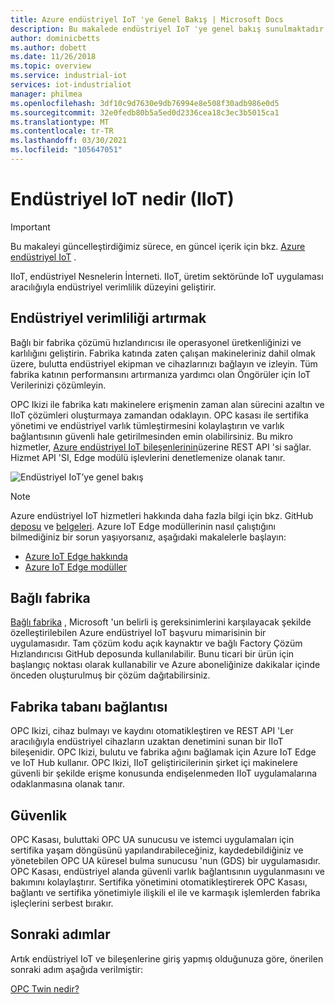 ```yaml
---
title: Azure endüstriyel IoT 'ye Genel Bakış | Microsoft Docs
description: Bu makalede endüstriyel IoT 'ye genel bakış sunulmaktadır. IIoT 'deki bağlı fabrika, fabrika tabanı bağlantısı ve güvenlik bileşenlerini açıklar.
author: dominicbetts
ms.author: dobett
ms.date: 11/26/2018
ms.topic: overview
ms.service: industrial-iot
services: iot-industrialiot
manager: philmea
ms.openlocfilehash: 3df10c9d7630e9db76994e8e508f30adb986e0d5
ms.sourcegitcommit: 32e0fedb80b5a5ed0d2336cea18c3ec3b5015ca1
ms.translationtype: MT
ms.contentlocale: tr-TR
ms.lasthandoff: 03/30/2021
ms.locfileid: "105647051"
---
```

# <a name="what-is-industrial-iot-iiot"></a>Endüstriyel IoT nedir (IIoT)

> [!IMPORTANT]
> Bu makaleyi güncelleştirdiğimiz sürece, en güncel içerik için bkz. [Azure endüstriyel IoT](https://azure.github.io/Industrial-IoT/) .

IIoT, endüstriyel Nesnelerin İnterneti. IIoT, üretim sektöründe IoT uygulaması aracılığıyla endüstriyel verimlilik düzeyini geliştirir. 

## <a name="improve-industrial-efficiencies"></a>Endüstriyel verimliliği artırmak

Bağlı bir fabrika çözümü hızlandırıcısı ile operasyonel üretkenliğinizi ve karlılığını geliştirin. Fabrika katında zaten çalışan makineleriniz dahil olmak üzere, bulutta endüstriyel ekipman ve cihazlarınızı bağlayın ve izleyin. Tüm fabrika katının performansını artırmanıza yardımcı olan Öngörüler için IoT Verilerinizi çözümleyin.

OPC Ikizi ile fabrika katı makinelere erişmenin zaman alan sürecini azaltın ve IIoT çözümleri oluşturmaya zamandan odaklayın. OPC kasası ile sertifika yönetimi ve endüstriyel varlık tümleştirmesini kolaylaştırın ve varlık bağlantısının güvenli hale getirilmesinden emin olabilirsiniz. Bu mikro hizmetler, [Azure endüstriyel IoT bileşenlerinin](https://github.com/Azure/Industrial-IoT)üzerine REST API 'si sağlar. Hizmet API 'SI, Edge modülü işlevlerini denetlemenize olanak tanır. 

![Endüstriyel IoT’ye genel bakış](media/overview-iot-industrial/overview.png)

> [!NOTE]
> Azure endüstriyel IoT hizmetleri hakkında daha fazla bilgi için bkz. GitHub [deposu](https://github.com/Azure/Industrial-IoT) ve [belgeleri](https://azure.github.io/Industrial-IoT/).
Azure IoT Edge modüllerinin nasıl çalıştığını bilmediğiniz bir sorun yaşıyorsanız, aşağıdaki makalelerle başlayın:
- [Azure IoT Edge hakkında](../iot-edge/about-iot-edge.md)
- [Azure IoT Edge modüller](../iot-edge/iot-edge-modules.md)

## <a name="connected-factory"></a>Bağlı fabrika

[Bağlı fabrika](../iot-accelerators/iot-accelerators-connected-factory-features.md) , Microsoft 'un belirli iş gereksinimlerini karşılayacak şekilde özelleştirilebilen Azure endüstriyel IoT başvuru mimarisinin bir uygulamasıdır. Tam çözüm kodu açık kaynaktır ve bağlı Factory Çözüm Hızlandırıcısı GitHub deposunda kullanılabilir. Bunu ticari bir ürün için başlangıç noktası olarak kullanabilir ve Azure aboneliğinize dakikalar içinde önceden oluşturulmuş bir çözüm dağıtabilirsiniz. 

## <a name="factory-floor-connectivity"></a>Fabrika tabanı bağlantısı

OPC Ikizi, cihaz bulmayı ve kaydını otomatikleştiren ve REST API 'Ler aracılığıyla endüstriyel cihazların uzaktan denetimini sunan bir IIoT bileşenidir. OPC Ikizi, bulutu ve fabrika ağını bağlamak için Azure IoT Edge ve IoT Hub kullanır. OPC Ikizi, IIoT geliştiricilerinin şirket içi makinelere güvenli bir şekilde erişme konusunda endişelenmeden IIoT uygulamalarına odaklanmasına olanak tanır.

## <a name="security"></a>Güvenlik

OPC Kasası, buluttaki OPC UA sunucusu ve istemci uygulamaları için sertifika yaşam döngüsünü yapılandırabileceğiniz, kaydedebildiğiniz ve yönetebilen OPC UA küresel bulma sunucusu 'nun (GDS) bir uygulamasıdır. OPC Kasası, endüstriyel alanda güvenli varlık bağlantısının uygulanmasını ve bakımını kolaylaştırır. Sertifika yönetimini otomatikleştirerek OPC Kasası, bağlantı ve sertifika yönetimiyle ilişkili el ile ve karmaşık işlemlerden fabrika işleçlerini serbest bırakır.

## <a name="next-steps"></a>Sonraki adımlar

Artık endüstriyel IoT ve bileşenlerine giriş yapmış olduğunuza göre, önerilen sonraki adım aşağıda verilmiştir:

[OPC Twin nedir?](overview-opc-twin.md)
